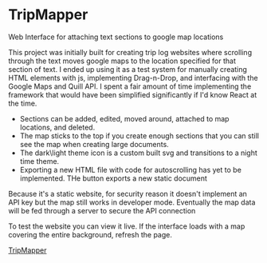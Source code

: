 # TripMapper
Web Interface for attaching text sections to google map locations

This project was initially built for creating trip log websites where scrolling through the text moves google maps to the location specified for that section of text. I ended up using it as a test system for manually creating HTML elements with js, implementing Drag-n-Drop, and interfacing with the Google Maps and Quill API. I spent a fair amount of time implementing the framework that would have been simplified significantly if I'd know React at the time.
* Sections can be added, edited, moved around, attached to map locations, and deleted. 
* The map sticks to the top if you create enough sections that you can still see the map when creating large documents.
* The dark\light theme icon is a custom built svg and transitions to a night time theme.
* Exporting a new HTML file with code for autoscrolling has yet to be implemented. THe button exports a new static document



Because it's a static website, for security reason it doesn't implement an API key but the map still works in developer mode. Eventually the map data will be fed through a server to secure the API connection


To test the website you can view it live. If the interface loads with a map covering the entire background, refresh the page.

[TripMapper](http://www.strunktech.com/TripMapper)
